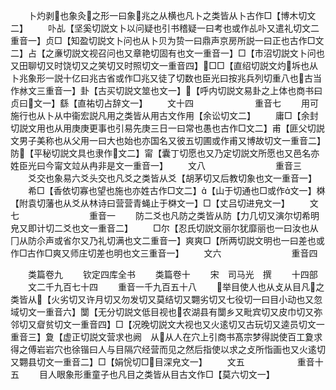 <!-- { "loadSidebar": true } -->
　　卜灼剥也象灸之形一曰象兆之从横也凡卜之类皆从卜古作□【博木切文二】
　　卟乩【坚奚切説文卜以问疑也引书稽疑一曰考也或作乩卟又遣礼切文二重音一】贞□【知盈切説文卜问也从卜贝为贽一曰鼎声京房所説一曰正也古作□文二】占【之亷切説文视召问也又章艳切固有也文一重音一】□【市沼切説文卜问也又田聊切又时饶切又之笑切又时照切文一重音四】□□【直绍切説文灼坼也从卜兆象形一説十亿曰兆古省或作□兆又徒了切数也臣光曰按兆兵列切重八也古当作沝文三重音一】卦【古买切説文筮也文一】【呼内切説文易卦之上体也商书曰贞曰文一】繇【直祐切占辞文一】
　　文十四　　　　　　　重音七
　　用可施行也从卜从中衞宏説凡用之类皆从用古文作用【余讼切文二】
　　庸□【余封切説文用也从用庚庚更事也引易先庚三日一曰常也愚也古作□文二】甫【匪父切説文男子美称也从父用一曰大也始也亦国名又彼五切圃或作甫又博故切文一重音二】防【平秘切説文具也隶作文二】甯【囊丁切愿也又乃定切説文所愿也又邑名亦姓臣光曰今甯文竝从冉非是文一重音一】
　　文八　　　　　　　　重音三
　　爻交也象易六爻头交也凡爻之类皆从爻【胡茅切又后教切象也文一重音一】
　　希□【香依切寡也望也施也亦姓古作□文二】【山于切通也□或作文一】棥【附袁切藩也从爻从林诗曰营营青蝇止于棥文一】□【丈吕切进皃文一】
　　文七　　　　　　　　重音一
　　防二爻也凡防之类皆从防【力几切又演尔切希明皃又即计切二爻也文一重音二】
　　□尔【忍氏切説文丽尔犹靡丽也一曰汝也从冂从防尒声或省尔又乃礼切满也文二重音一】爽爽□【所两切説文明也一曰差也或作□古作□爽又师庄切差也明也文三重音一】
　　文六　　　　　　　　重音四










　　类篇卷九
　　钦定四库全书
　　类篇卷十
　　宋　司马光　撰
　　十四部
　　文二千九百七十四
　　重音一千九百五十八
　　举目使人也从攴从目凡之类皆从【火劣切又许月切又勿发切又莫结切又翾劣切又七役切一曰目小动也又忽域切文一重音六】闅【无分切説文低目视也农湖县有闅乡又毗宾切又皮巾切又弥邻切又睂贫切文一重音四】□【况晚切説文大视也又火逺切又古玩切又逵员切文一重音三】夐【虚正切説文营求也阙　从从人在穴上引商书髙宗梦得説使百工夐求得之傅岩岩穴也徐锴曰人与目隔穴经营而见之然后指使以求之攴所恉画也又火逺切又翾县切文一重音二】□【娟恱切□目深皃文一】
　　文五　　　　　　重音十五
　　目人眼象形重童子也凡目之类皆从目古文作□【莫六切文一】
